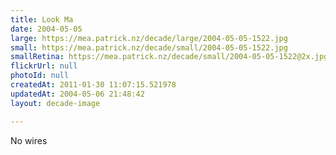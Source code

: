```yaml
---
title: Look Ma
date: 2004-05-05
large: https://mea.patrick.nz/decade/large/2004-05-05-1522.jpg
small: https://mea.patrick.nz/decade/small/2004-05-05-1522.jpg
smallRetina: https://mea.patrick.nz/decade/small/2004-05-05-1522@2x.jpg
flickrUrl: null
photoId: null
createdAt: 2011-01-30 11:07:15.521978
updatedAt: 2004-05-06 21:48:42
layout: decade-image

---
```

No wires
